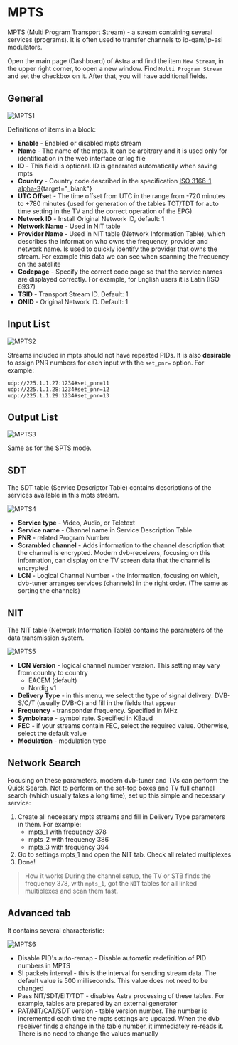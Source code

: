 # MPTS

MPTS (Multi Program Transport Stream) - a stream containing several services (programs). It is often used to transfer channels to ip-qam/ip-asi modulators.

Open the main page (Dashboard) of Astra and find the item `New Stream`, in the upper right corner, to open a new window. Find `Multi Program Stream` and set the checkbox on it. After that, you will have additional fields.

## General

![MPTS1](/en/astra/output/broadcast/materials/mpts1.png)

Definitions of items in a block:

- **Enable** - Enabled or disabled mpts stream
- **Name** - The name of the mpts. It can be arbitrary and it is used only for identification in the web interface or log file
- **ID** - This field is optional. ID is generated automatically when saving mpts
- **Country** - Country code described in the specification [ISO 3166-1 alpha-3](https://en.wikipedia.org/wiki/ISO_3166-1_alpha-3){target="_blank"}
- **UTC Offset** - The time offset from UTC in the range from -720 minutes to +780 minutes (used for generation of the tables TOT/TDT for auto time setting in the TV and the correct operation of the EPG)
- **Network ID** - Install Original Network ID, default: 1
- **Network Name** - Used in NIT table
- **Provider Name** - Used in NIT table (Network Information Table), which describes the information who owns the frequency, provider and network name. Is used to quickly identify the provider that owns the stream. For example this data we can see when scanning the frequency on the satellite
- **Codepage** - Specify the correct code page so that the service names are displayed correctly. For example, for English users it is Latin (ISO 6937)
- **TSID** - Transport Stream ID. Default: 1
- **ONID** - Original Network ID. Default: 1

## Input List

![MPTS2](/en/astra/output/broadcast/materials/mpts2.png)

Streams included in mpts should not have repeated PIDs. It is also **desirable** to assign PNR numbers for each input with the `set_pnr=` option. For example:

```
udp://225.1.1.27:1234#set_pnr=11
udp://225.1.1.28:1234#set_pnr=12
udp://225.1.1.29:1234#set_pnr=13
```
## Output List

![MPTS3](/en/astra/output/broadcast/materials/mpts3.png)

Same as for the SPTS mode.

## SDT

The SDT table (Service Descriptor Table) contains descriptions of the services available in this mpts stream.

![MPTS4](/en/astra/output/broadcast/materials/mpts4.png)

- **Service type** - Video, Audio, or Teletext
- **Service name** - Channel name in Service Description Table
- **PNR** - related Program Number
- **Scrambled channel** - Adds information to the channel description that the channel is encrypted. Modern dvb-receivers, focusing on this information, can display on the TV screen data that the channel is encrypted
- **LCN** - Logical Channel Number - the information, focusing on which, dvb-tuner arranges services (channels) in the right order. (The same as sorting the channels)

## NIT

The NIT table (Network Information Table) contains the parameters of the data transmission system.

![MPTS5](/en/astra/output/broadcast/materials/mpts5.png)

- **LCN Version** - logical channel number version. This setting may vary from country to country
    - EACEM (default)
    - Nordig v1
- **Delivery Type** - in this menu, we select the type of signal delivery: DVB-S/C/T (usually DVB-C) and fill in the fields that appear
- **Frequency** - transponder frequency. Specified in MHz
- **Symbolrate** - symbol rate. Specified in KBaud
- **FEC** - if your streams contain FEC, select the required value. Otherwise, select the default value
- **Modulation** - modulation type

## Network Search

Focusing on these parameters, modern dvb-tuner and TVs can perform the Quick Search. Not to perform on the set-top boxes and TV full channel search (which usually takes a long time), set up this simple and necessary service:

1. Create all necessary mpts streams and fill in Delivery Type parameters in them. For example:
    - mpts_1 with frequency 378
    - mpts_2 with frequency 386
    - mpts_3 with frequency 394
2. Go to settings mpts_1 and open the NIT tab. Check all related multiplexes
3. Done!

> How it works During the channel setup, the TV or STB finds the frequency 378, with `mpts_1`, got the `NIT` tables for all linked multiplexes and scan them fast.

## Advanced tab

It contains several characteristic:

![MPTS6](/en/astra/output/broadcast/materials/mpts6.png)

- Disable PID's auto-remap - Disable automatic redefinition of PID numbers in MPTS
- SI packets interval - this is the interval for sending stream data. The default value is 500 milliseconds. This value does not need to be changed
- Pass NIT/SDT/EIT/TDT - disables Astra processing of these tables. For example, tables are prepared by an external generator
- PAT/NIT/CAT/SDT version - table version number. The number is incremented each time the mpts settings are updated. When the dvb receiver finds a change in the table number, it immediately re-reads it. There is no need to change the values manually
